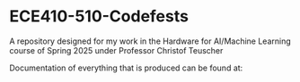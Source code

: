# ECE410-510-Codefests
A repository designed for my work in the Hardware for AI/Machine Learning course of Spring 2025 under Professor Christof Teuscher 

Documentation of everything that is produced can be found at:
